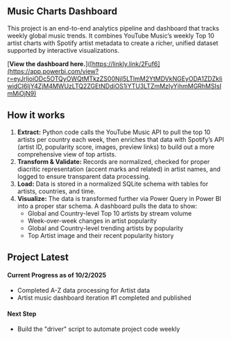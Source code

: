 ## Music Charts Dashboard
This project is an end-to-end analytics pipeline and dashboard that tracks weekly global music trends. It combines YouTube Music’s weekly Top 10 artist charts with Spotify artist metadata to create a richer, unified dataset supported by interactive visualizations.

[**View the dashboard here.**]([https://linkly.link/2Fuf6](https://app.powerbi.com/view?r=eyJrIjoiODc5OTQyOWQtMTkzZS00NjI5LTlmM2YtMDVkNGEyODA1ZDZkIiwidCI6IjY4ZjM4MWUzLTQ2ZGEtNDdiOS1iYTU3LTZmMzIyYjhmMGRhMSIsImMiOjN9)
  
## How it works
1. **Extract:** Python code calls the YouTube Music API to pull the top 10 artists per country each week, then enriches that data with Spotify’s API (artist ID, popularity score, images, preview links) to build out a more comprehensive view of top artists.
2. **Transform & Validate:** Records are normalized, checked for proper diacritic representation (accent marks and related) in artist names, and logged to ensure transparent data processing.
3. **Load:** Data is stored in a normalized SQLite schema with tables for artists, countries, and time.
4. **Visualize:** The data is transformed further via Power Query in Power BI into a proper star schema. A dashboard pulls the data to show:
   - Global and Country-level Top 10 artists by stream volume
   - Week-over-week changes in artist popularity
   - Global and Country-level trending artists by popularity
   - Top Artist image and their recent popularity history  
  
## Project Latest
#### Current Progress as of 10/2/2025
- Completed A-Z data processing for Artist data
- Artist music dashboard iteration #1 completed and published  

#### Next Step
- Build the "driver" script to automate project code weekly

